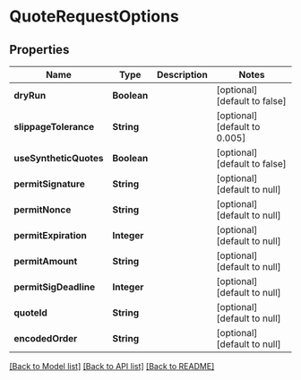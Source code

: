 # QuoteRequestOptions
## Properties

| Name | Type | Description | Notes |
|------------ | ------------- | ------------- | -------------|
| **dryRun** | **Boolean** |  | [optional] [default to false] |
| **slippageTolerance** | **String** |  | [optional] [default to 0.005] |
| **useSyntheticQuotes** | **Boolean** |  | [optional] [default to false] |
| **permitSignature** | **String** |  | [optional] [default to null] |
| **permitNonce** | **String** |  | [optional] [default to null] |
| **permitExpiration** | **Integer** |  | [optional] [default to null] |
| **permitAmount** | **String** |  | [optional] [default to null] |
| **permitSigDeadline** | **Integer** |  | [optional] [default to null] |
| **quoteId** | **String** |  | [optional] [default to null] |
| **encodedOrder** | **String** |  | [optional] [default to null] |

[[Back to Model list]](../README.md#documentation-for-models) [[Back to API list]](../README.md#documentation-for-api-endpoints) [[Back to README]](../README.md)

